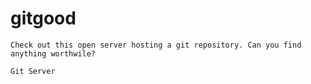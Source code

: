 # gitgood

```
Check out this open server hosting a git repository. Can you find anything worthwile?

Git Server
```
